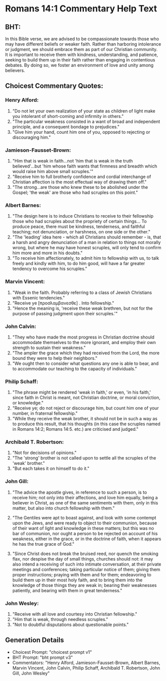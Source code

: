 # Romans 14:1 Commentary Help Text

## BHT:
In this Bible verse, we are advised to be compassionate towards those who may have different beliefs or weaker faith. Rather than harboring intolerance or judgment, we should embrace them as part of our Christian community. It is important to receive them with kindness, understanding, and patience, seeking to build them up in their faith rather than engaging in contentious debates. By doing so, we foster an environment of love and unity among believers.

## Choicest Commentary Quotes:
### Henry Alford:
1. "Do not let your own realization of your state as children of light make you intolerant of short-coming and infirmity in others."
2. "The particular weakness consisted in a want of broad and independent principle, and a consequent bondage to prejudices."
3. "Give him your hand, count him one of you, opposed to rejecting or discouraging him."

### Jamieson-Fausset-Brown:
1. "Him that is weak in faith...not 'him that is weak in the truth believed'...but 'him whose faith wants that firmness and breadth which would raise him above small scruples.'" 
2. "Receive him to full brotherly confidence and cordial interchange of Christian affection is the most effectual way of drawing them off." 
3. "The strong...are those who knew these to be abolished under the Gospel; 'the weak' are those who had scruples on this point."

### Albert Barnes:
1. "The design here is to induce Christians to receive to their fellowship those who had scruples about the propriety of certain things... To produce peace, there must be kindness, tenderness, and faithful teaching; not denunciation, or harshness, on one side or the other."
2. "The 'leading' idea here - which all Christians should remember - is, that a harsh and angry denunciation of a man in relation to things not morally wrong, but where he may have honest scruples, will only tend to confirm him more and more in his doubts."
3. "To receive him affectionately, to admit him to fellowship with us, to talk freely and kindly with him, to do him good, will have a far greater tendency to overcome his scruples."

### Marvin Vincent:
1. "Weak in the faith. Probably referring to a class of Jewish Christians with Essenic tendencies." 
2. "Receive ye [προσλαμβανεσθε] . Into fellowship." 
3. "Hence the meaning is, 'receive these weak brethren, but not for the purpose of passing judgment upon their scruples.'"

### John Calvin:
1. "They who have made the most progress in Christian doctrine should accommodate themselves to the more ignorant, and employ their own strength to sustain their weakness."
2. "The ampler the grace which they had received from the Lord, the more bound they were to help their neighbors."
3. "We ought then to consider what questions any one is able to bear, and to accommodate our teaching to the capacity of individuals."

### Philip Schaff:
1. "The phrase might be rendered 'weak in faith,' or even, 'in his faith,' since faith in Christ is meant, not Christian doctrine, or moral conviction, or knowledge."
2. "Receive ye; do not reject or discourage him, but count him one of your number, in fraternal fellowship."
3. "While they receive the weak brother, it should not be in such a way as to produce this result, that his thoughts (in this case the scruples named in Romans 14:2; Romans 14:5. etc.) are criticised and judged."

### Archibald T. Robertson:
1. "Not for decisions of opinions."
2. "The 'strong' brother is not called upon to settle all the scruples of the 'weak' brother."
3. "But each takes it on himself to do it."

### John Gill:
1. "The advice the apostle gives, in reference to such a person, is to receive him; not only into their affections, and love him equally, being a believer in Christ, as one of the same sentiments with them, only in this matter, but also into church fellowship with them." 

2. "The Gentiles were apt to boast against, and look with some contempt upon the Jews, and were ready to object to their communion, because of their want of light and knowledge in these matters; but this was no bar of communion, nor ought a person to be rejected on account of his weakness, either in the grace, or in the doctrine of faith, when it appears he has the true grace of God."

3. "Since Christ does not break the bruised reed, nor quench the smoking flax, nor despise the day of small things, churches should not: it may also intend a receiving of such into intimate conversation, at their private meetings and conferences; taking particular notice of them; giving them proper instructions; praying with them and for them; endeavoring to build them up in their most holy faith, and to bring them into the knowledge of those things they are weak in; bearing their weaknesses patiently, and bearing with them in great tenderness."

### John Wesley:
1. "Receive with all love and courtesy into Christian fellowship."
2. "Him that is weak, through needless scruples."
3. "Not to doubtful disputations about questionable points."


## Generation Details
- Choicest Prompt: "choicest prompt v1"
- BHT Prompt: "bht prompt v3"
- Commentators: "Henry Alford, Jamieson-Fausset-Brown, Albert Barnes, Marvin Vincent, John Calvin, Philip Schaff, Archibald T. Robertson, John Gill, John Wesley"
